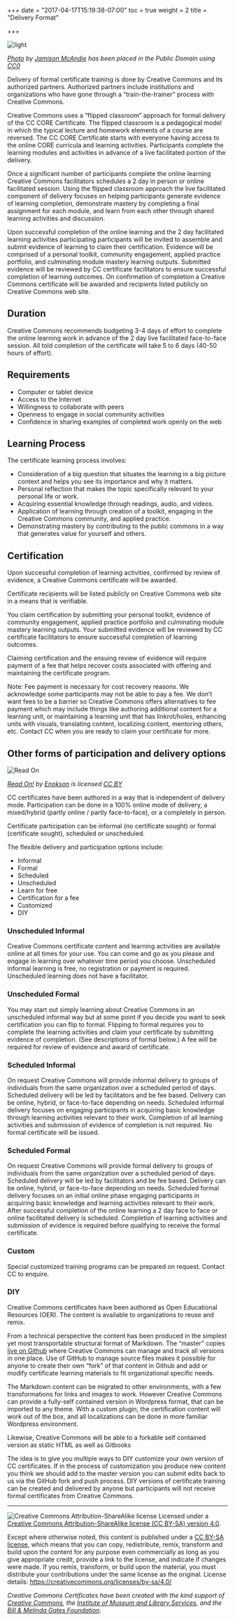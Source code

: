 +++
date = "2017-04-17T15:19:38-07:00"
toc = true
weight = 2
title = "Delivery Format"

+++

![light](https://creativecommons.github.io/cc-cert-core/images/light.jpg)

*[Photo](https://unsplash.com/collections/400956/play?photo=uf4oyaimWwg) by [Jamison McAndie](https://unsplash.com/@jamomca) has been placed in the Public Domain using [CC0](https://creativecommons.org/publicdomain/zero/1.0/)*

Delivery of formal certificate training is done by Creative Commons and its authorized partners. Authorized partners include institutions and organizations who have gone through a “train-the-trainer” process with Creative Commons. 

Creative Commons uses a “flipped classroom” approach for formal delivery of the CC CORE Certificate. The flipped classroom is a pedagogical model in which the typical lecture and homework elements of a course are reversed. The CC CORE Certificate starts with everyone having access to the online CORE curricula and learning activities. Participants complete the learning modules and activities in advance of a live facilitated portion of the delivery.

Once a significant number of participants complete the online learning Creative Commons facilitators schedules a 2 day in person or online facilitated session. Using the flipped classroom approach the live facilitated component of delivery focuses on helping participants generate evidence of learning completion, demonstrate mastery by completing a final assignment for each module, and learn from each other through shared learning activities and discussion. 

Upon successful completion of the online learning and the 2 day facilitated learning activities participating participants will be invited to assemble and submit evidence of learning to claim their certification. Evidence will be comprised of a personal toolkit, community engagement, applied practice portfolio, and culminating module mastery learning outputs. Submitted evidence will be reviewed by CC certificate facilitators to ensure successful completion of learning outcomes. On confirmation of completion a Creative Commons certificate will be awarded and recipients listed publicly on Creative Commons web site.

## Duration
Creative Commons recommends budgeting 3-4 days of effort to complete the online learning work in advance of the 2 day live facilitated face-to-face session. All told completion of the certificate will take 5 to 6 days (40-50 hours of effort).

## Requirements

* Computer or tablet device
* Access to the Internet
* Willingness to collaborate with peers
* Openness to engage in social community activities 
* Confidence in sharing examples of completed work openly on the web

## Learning Process

The certificate learning process involves:

* Consideration of a big question that situates the learning in a big picture context and helps you see its importance and why it matters.
* Personal reflection that makes the topic specifically relevant to your personal life or work. 
* Acquiring essential knowledge through readings, audio, and videos.
* Application of learning through creation of a toolkit, engaging in the Creative Commons community, and applied practice.
* Demonstrating mastery by contributing to the public commons in a way that generates value for yourself and others. 

## Certification
Upon successful completion of learning activities, confirmed by review of evidence, a Creative Commons certificate will be awarded. 

Certificate recipients will be listed publicly on Creative Commons web site in a means that is verifiable.

You claim certification by submitting your personal toolkit, evidence of community engagement, applied practice portfolio and culminating module mastery learning outputs. Your submitted evidence will be reviewed by CC certificate facilitators to ensure successful completion of learning outcomes. 

Claiming certification and the ensuing review of evidence will require payment of a fee that helps recover costs associated with offering and maintaining the certificate program.

Note: Fee payment is necessary for cost recovery reasons. We acknowledge some participants may not be able to pay a fee. We don’t want fees to be a barrier so Creative Commons offers alternatives to fee payment which may include things like authoring additional content for a learning unit, or maintaining a learning unit that has linkrot/holes, enhancing units with visuals, translating content, localizing content, mentoring others, etc. Contact CC when you are ready to claim your certificate for more.

## Other forms of participation and delivery options

![Read On](https://github.com/creativecommons/cc-cert-lib/blob/master/images/ReadOn.jpg)

*[Read On!](https://flic.kr/p/8CBVH2) by [Enokson](https://www.flickr.com/photos/vblibrary/) is licensed [CC BY](https://creativecommons.org/licenses/by/2.0/)*

CC certificates have been authored in a way that is independent of delivery mode. Participation can be done in a 100% online mode of delivery, a mixed/hybrid (partly online / partly face-to-face), or a completely in person. 

Certificate participation can be informal (no certificate sought) or formal (certificate sought), scheduled or unscheduled.

The flexible delivery and participation options include:

* Informal
* Formal
* Scheduled
* Unscheduled
* Learn for free
* Certification for a fee
* Customized
* DIY

### Unscheduled Informal
Creative Commons certificate content and learning activities are available online at all times for your use. You can come and go as you please and engage in learning over whatever time period you choose. Unscheduled informal learning is free, no registration or payment is required. Unscheduled learning does not have a facilitator. 

### Unscheduled Formal
You may start out simply learning about Creative Commons in an unscheduled informal way but at some point if you decide you want to seek certification you can flip to formal. Flipping to formal requires you to complete the learning activities and claim your certificate by submitting evidence of completion. (See descriptions of formal below.) A fee will be required for review of evidence and award of certificate. 

### Scheduled Informal
On request Creative Commons will provide informal delivery to groups of individuals from the same organization over a scheduled period of days. Scheduled delivery will be led by facilitators and be fee based. Delivery can be online, hybrid, or face-to-face depending on needs. Scheduled informal delivery focuses on engaging participants in acquiring basic knowledge through learning activities relevant to their work. Completion of all learning activities and submission of evidence of completion is not required. No formal certificate will be issued.

### Scheduled Formal
On request Creative Commons will provide formal delivery to groups of individuals from the same organization over a scheduled period of days. Scheduled delivery will be led by facilitators and be fee based. Delivery can be online, hybrid, or face-to-face depending on needs. Scheduled formal delivery focuses on an initial online phase engaging participants in acquiring basic knowledge and learning activities relevant to their work. After successful completion of the online learning a 2 day face to face or online facilitated delivery is scheduled. Completion of learning activities and submission of evidence is required before qualifying to receive the formal certificate.

### Custom
Special customized training programs can be prepared on request. Contact CC to enquire.

### DIY
Creative Commons certificates have been authored as Open Educational Resources (OER). The content is available to organizations to reuse and remix. 

From a technical perspective the content has been produced in the simplest yet most transportable structural format of Markdown. The “master” copies [live on Github](https://github.com/creativecommons/cc-cert-lib) where Creative Commons can manage and track all versions in one place. Use of GitHub to manage source files makes it possible for anyone to create their own “fork” of that content in Github and add or modify certificate learning materials to fit organizational specific needs. 

The Markdown content can be migrated to other environments, with a few transformations for links and images to work. However Creative Commons can provide a fully-self contained version in Wordpress format, that can be imported to any theme. With a custom plugin, the certification content will work out of the box, and all localizations can be done in more familiar Wordpress environment.

Likewise, Creative Commons will be able to  a forkable self contained version as static HTML as well as Gitbooks 

The idea is to give you multiple ways to DIY customize your own version of CC certificates. If in the process of customization you produce new content you think we should add to the master version you can submit edits back to us via the GitHub fork and push process. DIY versions of certificate training can be created and delivered by anyone but participants will not receive formal certificates from Creative Commons.

----

![Creative Commons Attribution-ShareAlike license](https://creativecommons.github.io/cc-cert-core/images/cc-by-sa-88x31.png "CC BY-SA")
Licensed under a [Creative Commons Attribution-ShareAlike license (CC BY-SA) version 4.0](https://creativecommons.org/licenses/by-sa/4.0/).

Except where otherwise noted, this content is published under a [CC BY-SA license](https://creativecommons.org/licenses/by-sa/4.0/), which means that you can copy, redistribute, remix, transform and build upon the content for any purpose even commercially as long as you give appropriate credit, provide a link to the license, and indicate if changes were made. If you remix, transform, or build upon the material, you must distribute your contributions under the same license as the original.
License details: https://creativecommons.org/licenses/by-sa/4.0/

*Creative Commons Certificates have been created with the kind support of [Creative Commons](http://creativecommons.org/), the [Institute of Museum and Library Services](https://www.imls.gov/), and the [Bill &amp; Melinda Gates Foundation](http://www.gatesfoundation.org/).*